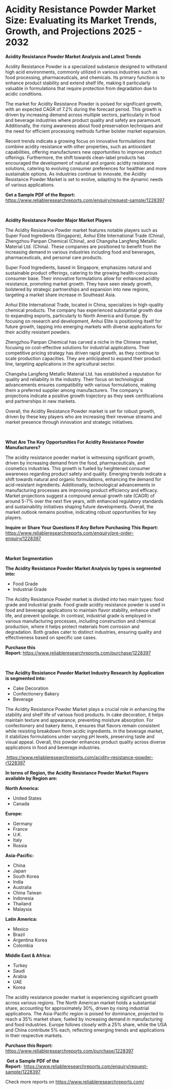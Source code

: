 <p><h1>Acidity Resistance Powder Market Size: Evaluating its Market Trends, Growth, and Projections 2025 - 2032</h1></p><p><strong>Acidity Resistance Powder Market Analysis and Latest Trends</strong></p>
<p><p>Acidity Resistance Powder is a specialized substance designed to withstand high acid environments, commonly utilized in various industries such as food processing, pharmaceuticals, and chemicals. Its primary function is to enhance product stability and extend shelf life, making it particularly valuable in formulations that require protection from degradation due to acidic conditions. </p><p>The market for Acidity Resistance Powder is poised for significant growth, with an expected CAGR of 7.2% during the forecast period. This growth is driven by increasing demand across multiple sectors, particularly in food and beverage industries where product quality and safety are paramount. Additionally, the rising awareness about food preservation techniques and the need for efficient processing methods further bolster market expansion. </p><p>Recent trends indicate a growing focus on innovative formulations that combine acidity resistance with other properties, such as antioxidant capabilities, offering manufacturers new opportunities to improve product offerings. Furthermore, the shift towards clean-label products has encouraged the development of natural and organic acidity resistance solutions, catering to evolving consumer preferences for healthier and more sustainable options. As industries continue to innovate, the Acidity Resistance Powder Market is set to evolve, adapting to the dynamic needs of various applications.</p></p>
<p><strong>Get a Sample PDF of the Report:&nbsp;</strong> <a href="https://www.reliableresearchreports.com/enquiry/request-sample/1228397?utm_campaign=2229&utm_medium=2&utm_source=Github&utm_content=ia&utm_term=02022025&utm_id=acidity-resistance-powder">https://www.reliableresearchreports.com/enquiry/request-sample/1228397</a></p>
<p>&nbsp;</p>
<p><strong>Acidity Resistance Powder Major Market Players</strong></p>
<p><p>The Acidity Resistance Powder market features notable players such as Super Food Ingredients (Singapore), Anhui Elite International Trade (China), Zhengzhou Panpan Chemical (China), and Changsha Langfeng Metallic Material Ltd. (China). These companies are positioned to benefit from the increasing demand in various industries including food and beverages, pharmaceuticals, and personal care products.</p><p>Super Food Ingredients, based in Singapore, emphasizes natural and sustainable product offerings, catering to the growing health-conscious consumer base. Their innovative formulations allow for enhanced acidity resistance, promoting market growth. They have seen steady growth, bolstered by strategic partnerships and expansion into new regions, targeting a market share increase in Southeast Asia. </p><p>Anhui Elite International Trade, located in China, specializes in high-quality chemical products. The company has experienced substantial growth due to expanding exports, particularly to North America and Europe. By focusing on research and development, Anhui Elite is positioning itself for future growth, tapping into emerging markets with diverse applications for their acidity resistant powders.</p><p>Zhengzhou Panpan Chemical has carved a niche in the Chinese market, focusing on cost-effective solutions for industrial applications. Their competitive pricing strategy has driven rapid growth, as they continue to scale production capacities. They are anticipated to expand their product line, targeting applications in the agricultural sector.</p><p>Changsha Langfeng Metallic Material Ltd. has established a reputation for quality and reliability in the industry. Their focus on technological advancements ensures compatibility with various formulations, making them a preferred supplier among manufacturers. The company's projections indicate a positive growth trajectory as they seek certifications and partnerships in new markets.</p><p>Overall, the Acidity Resistance Powder market is set for robust growth, driven by these key players who are increasing their revenue streams and market presence through innovation and strategic initiatives.</p></p>
<p>&nbsp;</p>
<p><strong>What Are The Key Opportunities For Acidity Resistance Powder Manufacturers?</strong></p>
<p><p>The acidity resistance powder market is witnessing significant growth, driven by increasing demand from the food, pharmaceuticals, and cosmetics industries. This growth is fueled by heightened consumer awareness regarding product safety and quality. Emerging trends indicate a shift towards natural and organic formulations, enhancing the demand for acid-resistant ingredients. Additionally, technological advancements in manufacturing processes are improving product efficiency and efficacy. Market projections suggest a compound annual growth rate (CAGR) of around 5-7% over the next five years, with enhanced regulatory standards and sustainability initiatives shaping future developments. Overall, the market outlook remains positive, indicating robust opportunities for key players.</p></p>
<p><strong>Inquire or Share Your Questions If Any Before Purchasing This Report:</strong> <a href="https://www.reliableresearchreports.com/enquiry/pre-order-enquiry/1228397?utm_campaign=2229&utm_medium=2&utm_source=Github&utm_content=ia&utm_term=02022025&utm_id=acidity-resistance-powder">https://www.reliableresearchreports.com/enquiry/pre-order-enquiry/1228397</a></p>
<p>&nbsp;</p>
<p><strong>Market Segmentation</strong></p>
<p><strong>The Acidity Resistance Powder Market Analysis by types is segmented into:</strong></p>
<p><ul><li>Food Grade</li><li>Industrial Grade</li></ul></p>
<p><p>The Acidity Resistance Powder market is divided into two main types: food grade and industrial grade. Food grade acidity resistance powder is used in food and beverage applications to maintain flavor stability, enhance shelf life, and prevent spoilage. In contrast, industrial grade is employed in various manufacturing processes, including construction and chemical production, where it helps protect materials from corrosion and degradation. Both grades cater to distinct industries, ensuring quality and effectiveness based on specific use cases.</p></p>
<p><strong>Purchase this Report:&nbsp;</strong><a href="https://www.reliableresearchreports.com/purchase/1228397?utm_campaign=2229&utm_medium=2&utm_source=Github&utm_content=ia&utm_term=02022025&utm_id=acidity-resistance-powder">https://www.reliableresearchreports.com/purchase/1228397</a></p>
<p>&nbsp;</p>
<p><strong>The Acidity Resistance Powder Market Industry Research by Application is segmented into:</strong></p>
<p><ul><li>Cake Decoration</li><li>Confectionery Bakery</li><li>Beverage</li></ul></p>
<p><p>The Acidity Resistance Powder Market plays a crucial role in enhancing the stability and shelf life of various food products. In cake decoration, it helps maintain texture and appearance, preventing moisture absorption. For confectionery and bakery items, it ensures that flavors remain consistent while resisting breakdown from acidic ingredients. In the beverage market, it stabilizes formulations under varying pH levels, preserving taste and visual appeal. Overall, this powder enhances product quality across diverse applications in food and beverage industries.</p></p>
<p><a href="https://www.reliableresearchreports.com/acidity-resistance-powder-r1228397?utm_campaign=2229&utm_medium=2&utm_source=Github&utm_content=ia&utm_term=02022025&utm_id=acidity-resistance-powder">&nbsp;https://www.reliableresearchreports.com/acidity-resistance-powder-r1228397</a></p>
<p><strong>In terms of Region, the Acidity Resistance Powder Market Players available by Region are:</strong></p>
<p>
    <p> <strong> North America: </strong>
        <ul>
            <li>United States</li>
            <li>Canada</li>
        </ul>
        </p> 
    <p> <strong> Europe: </strong>
        <ul>
            <li>Germany</li>
            <li>France</li>
            <li>U.K.</li>
            <li>Italy</li>
            <li>Russia</li>
        </ul>
        </p> 
    <p> <strong> Asia-Pacific: </strong>
        <ul>
            <li>China</li>
            <li>Japan</li>
            <li>South Korea</li>
            <li>India</li>
            <li>Australia</li>
            <li>China Taiwan</li>
            <li>Indonesia</li>
            <li>Thailand</li>
            <li>Malaysia</li>
        </ul>
        </p> 
    <p> <strong> Latin America: </strong>
        <ul>
            <li>Mexico</li>
            <li>Brazil</li>
            <li>Argentina Korea</li>
            <li>Colombia</li>
        </ul>
        </p> 
    <p> <strong> Middle East & Africa: </strong>
        <ul>
            <li>Turkey</li>
            <li>Saudi</li>
            <li>Arabia</li>
            <li>UAE</li>
            <li>Korea</li>
        </ul>
    </p>
    </p>
<p><p>The acidity resistance powder market is experiencing significant growth across various regions. The North American market holds a substantial share, accounting for approximately 30%, driven by rising industrial applications. The Asia-Pacific region is poised for dominance, projected to reach a 35% market share, fueled by increasing demand in manufacturing and food industries. Europe follows closely with a 25% share, while the USA and China contribute 5% each, reflecting emerging trends and applications in their respective markets.</p></p>
<p><strong>Purchase this Report: </strong><a href="https://www.reliableresearchreports.com/purchase/1228397?utm_campaign=2229&utm_medium=2&utm_source=Github&utm_content=ia&utm_term=02022025&utm_id=acidity-resistance-powder">https://www.reliableresearchreports.com/purchase/1228397</a></p>
<p>&nbsp;<strong>Get a Sample PDF of the Report:&nbsp;&nbsp;</strong><a href="https://www.reliableresearchreports.com/enquiry/request-sample/1228397?utm_campaign=2229&utm_medium=2&utm_source=Github&utm_content=ia&utm_term=02022025&utm_id=acidity-resistance-powder">https://www.reliableresearchreports.com/enquiry/request-sample/1228397</a></p>
<p><strong></strong></p>
<p>Check more reports on <a href="https://www.reliableresearchreports.com/?utm_campaign=2229&utm_medium=2&utm_source=Github&utm_content=ia&utm_term=02022025&utm_id=acidity-resistance-powder">https://www.reliableresearchreports.com/</a></p>